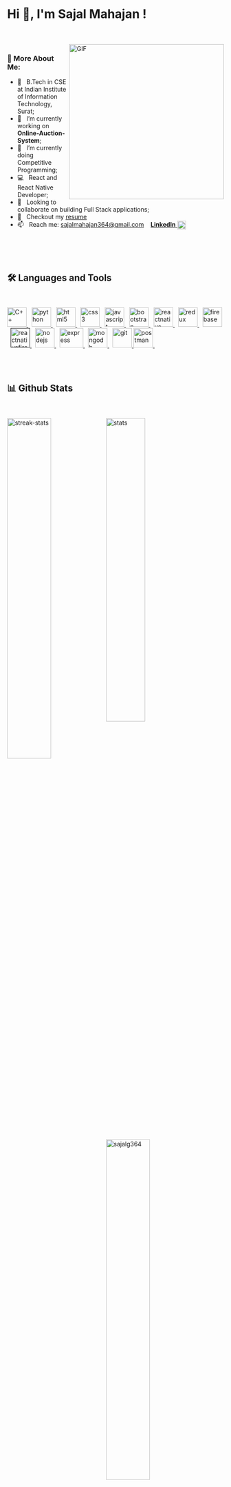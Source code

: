 <h1 align="left"> Hi 👋, I'm Sajal Mahajan ! </h1>
<br>

<br/>

<img align="right" alt="GIF" src="https://raw.githubusercontent.com/rahul-jha98/rahul-jha98/main/techstack.gif" width="360px"/>
  
### 🧐 More About Me:
- 🤝 &nbsp; B.Tech in CSE at Indian Institute of Information Technology, Surat;
- 🚀 &nbsp; I’m currently working on **Online-Auction-System**;
- 🌱 &nbsp; I’m currently doing Competitive Programming; 
- 💻 &nbsp; React and React Native Developer;
- 🔭 &nbsp; Looking to collaborate on building Full Stack applications;
- 📝 &nbsp; Checkout my [resume](https://drive.google.com/file/d/1S5_153hFeIwgT6IUKfGX_oUFcX0UmIhR/view?usp=sharing)
- 📫 &nbsp; Reach me: <a href="mailto:sajalmahajan364@gmail.com">sajalmahajan364@gmail.com</a> &nbsp;&nbsp; <a href="https://www.linkedin.com/in/sajalg364/" target="_blank"><b>LinkedIn</b> <img align="center" src="https://www.vectorlogo.zone/logos/linkedin/linkedin-tile.svg" alt="Sajal's-LinkedIn" height="20"></a>

<br>
<br>
<br>

<h2 align="left"> 🛠 Languages and Tools</h2>
<br>
<p align="left">
<a href="https://www.w3schools.com/cpp/" target="_blank" rel="noreferrer"> <img src="https://cdn.worldvectorlogo.com/logos/c.svg" alt="C++" width="45" height="45"/> </a> &nbsp
<a href="https://www.python.org" target="_blank" rel="noreferrer"> <img src="https://cdn.worldvectorlogo.com/logos/python-5.svg" alt="python" width="45" height="45"/> </a> &nbsp
<a href="https://www.w3.org/html/" target="_blank" rel="noreferrer"> <img src="https://cdn.worldvectorlogo.com/logos/html-1.svg" alt="html5" width="45" height="45"/> </a> &nbsp
<a href="https://www.w3schools.com/css/" target="_blank" rel="noreferrer"> <img src="https://cdn.worldvectorlogo.com/logos/css-3.svg" alt="css3" width="45" height="45"/> </a> &nbsp
<a href="https://developer.mozilla.org/en-US/docs/Web/JavaScript" target="_blank" rel="noreferrer"> <img src="https://cdn.worldvectorlogo.com/logos/logo-javascript.svg" alt="javascript" width="45" height="45"/> </a> &nbsp
<a href="https://getbootstrap.com" target="_blank" rel="noreferrer"> <img src="https://cdn.worldvectorlogo.com/logos/bootstrap-4.svg" alt="bootstrap" width="45" height="45"/> </a> &nbsp
<a href="https://reactnative.dev/" target="_blank" rel="noreferrer"> <img src="https://reactnative.dev/img/header_logo.svg" alt="reactnative" width="45" height="45"/> </a> &nbsp
<a href="https://redux.js.org/" target="_blank" rel="noreferrer"> <img src="https://cdn.worldvectorlogo.com/logos/redux.svg" alt="redux" width="45" height="45"/> </a> &nbsp
<a href="https://firebase.google.com/" target="_blank" rel="noreferrer"> <img src="https://www.vectorlogo.zone/logos/firebase/firebase-icon.svg" alt="firebase" width="45" height="45"/> </a> &nbsp
<a href="" target="_blank" rel="noreferrer"> <img src="https://cdn.worldvectorlogo.com/logos/react-native-firebase-1.svg" alt="reactnativefirebase" width="45" height="45"/> </a> &nbsp
<a href="https://nodejs.org" target="_blank" rel="noreferrer"> <img src="https://cdn.worldvectorlogo.com/logos/nodejs-1.svg" alt="nodejs" width="45" height="45"/> </a> &nbsp
<a href="https://expressjs.com" target="_blank" rel="noreferrer"> <img src="https://cdn.worldvectorlogo.com/logos/express-109.svg" alt="express" width="55" height="45"/> </a> &nbsp
<a href="https://www.mongodb.com/" target="_blank" rel="noreferrer"> <img src="https://cdn.worldvectorlogo.com/logos/mongodb-icon-1.svg" alt="mongodb" width="45" height="45"/> </a> &nbsp
<a href="https://git-scm.com/" target="_blank" rel="noreferrer"> <img src="https://www.vectorlogo.zone/logos/git-scm/git-scm-icon.svg" alt="git" width="45" height="45"/> </a> 
<a href="https://postman.com" target="_blank" rel="noreferrer"> <img src="https://www.vectorlogo.zone/logos/getpostman/getpostman-icon.svg" alt="postman" width="45" height="45"/> </a> &nbsp
</p>

<br>
<br>

<h2 align="left"> 📊 Github Stats </h2>
<br>
<p>
<img  src="https://streak-stats.demolab.com/?user=sajalg364&theme=dark" width="45%" align='left' alt="streak-stats">
<img  src="https://github-readme-stats.vercel.app/api?username=sajalg364&show_icons=true&theme=dark" width="42.5%" align='center' alt="stats">
<br>
  <br>
<img  src="https://github-readme-stats-sigma-five.vercel.app/api/top-langs?username=sajalg364&show_icons=true&locale=en&layout=compact&theme=dark" align='left' width="45%" alt="sajalg364" />
</p>





